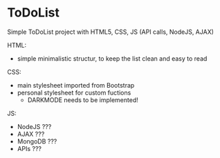 # ToDoList
Simple ToDoList project with HTML5, CSS, JS (API calls, NodeJS, AJAX)

HTML:
- simple minimalistic structur, to keep the list clean and easy to read

CSS:
- main stylesheet imported from Bootstrap
- personal stylesheet for custom fuctions
    - DARKMODE needs to be implemented!

JS:
- NodeJS ???
- AJAX ???
- MongoDB ???
- APIs ???

